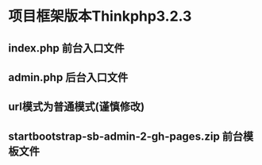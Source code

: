 # 项目框架版本Thinkphp3.2.3
## index.php 前台入口文件
## admin.php 后台入口文件
## url模式为普通模式(谨慎修改)
## startbootstrap-sb-admin-2-gh-pages.zip 前台模板文件
